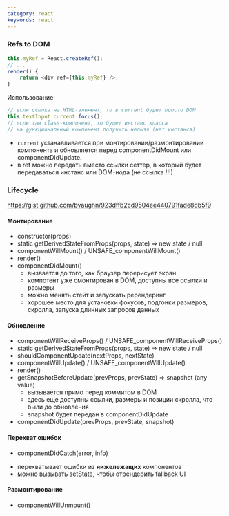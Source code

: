 ```yaml
---
category: react
keywords: react
---
```

### Refs to DOM
```javascript
this.myRef = React.createRef();
// ...
render() {
    return <div ref={this.myRef} />;
}
```
Использование:
```javascript
// если ссылка на HTML-элемент, то в current будет просто DOM
this.textInput.current.focus();
// если там class-компонент, то будет инстанс класса
// на функциональный компонент получить нельзя (нет инстанса)
```
* `current` устанавливается при монтировании/размонтировании компонента и  обновляется перед componentDidMount или componentDidUpdate.
* в ref можно передать вместо ссылки сеттер, в который будет передаваться инстанс или DOM-нода (не ссылка !!!)

### Lifecycle

<https://gist.github.com/bvaughn/923dffb2cd9504ee440791fade8db5f9>

#### Монтирование
* constructor(props)
* static getDerivedStateFromProps(props, state) => new state / null
* componentWillMount() / UNSAFE_componentWillMount()
* render()
* componentDidMount()
  - вызвается до того, как браузер перерисует экран
  - компотент уже смонтирован в DOM, доступны все ссылки и размеры
  - можно менять стейт и запускать ререндеринг
  - хорошее место для установки фокусов, подгонки размеров, скролла, запуска длинных запросов данных


#### Обновление
* componentWillReceiveProps() / UNSAFE_componentWillReceiveProps()
* static getDerivedStateFromProps(props, state) => new state / null
* shouldComponentUpdate(nextProps, nextState)
* componentWillUpdate() / UNSAFE_componentWillUpdate()
* render()
* getSnapshotBeforeUpdate(prevProps, prevState) => snapshot (any value)
  - вызывается прямо перед коммитом в DOM
  - здесь еще доступны ссылки, размеры и позиции скролла, что были до обновления
  - snapshot будет передан в componentDidUpdate
* componentDidUpdate(prevProps, prevState, snapshot)

#### Перехват ошибок
* componentDidCatch(error, info)
 - перехватывает ошибки из **нижележащих** компонентов
 - можно вызывать setState, чтобы отрендерить fallback UI

#### Размонтирование
* componentWillUnmount()

